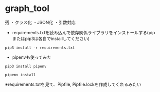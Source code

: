 # graph_tool

残
・クラス化
・JSON化
・引数対応


* requirements.txtを読み込んで依存関係ライブラリをインストールする(pipまたはpip3は各自でinstallしてください)
```
pip3 install -r requirements.txt
```

* pipenvも使ってみた

```
pip3 install pipenv
```

```
pipenv install
```
※requirements.txtを見て、Pipfile, Pipfile.lockを作成してくれるみたい
